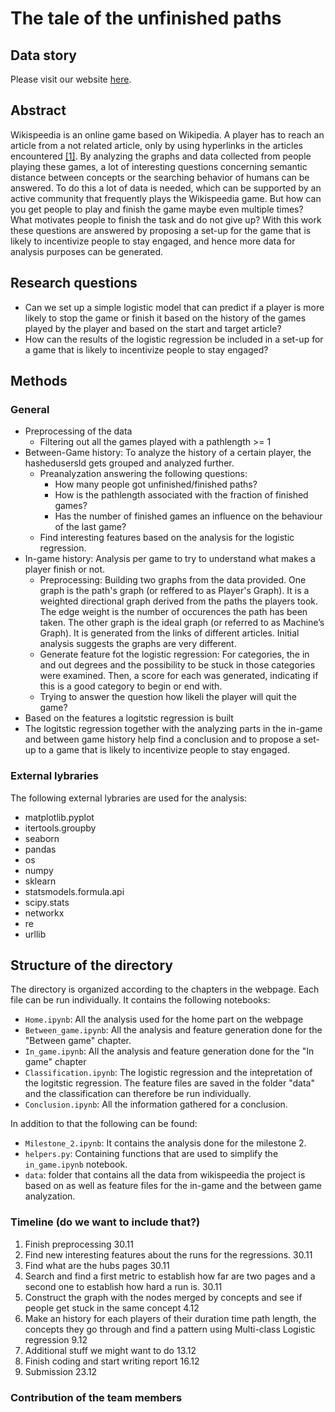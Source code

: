 # The tale of the unfinished paths

## Data story

Please visit our website [here](https://melsjagt.github.io/ada-template-website/).

## Abstract

Wikispeedia is an online game based on Wikipedia. A player has to reach an article from a not related article, only by using hyperlinks in the articles encountered [[1]](http://infolab.stanford.edu/~west1/pubs/West-Pineau-Precup_IJCAI-09.pdf). By analyzing the graphs and data collected from people playing these games, a lot of interesting questions concerning semantic distance between concepts or the searching behavior of humans can be answered. To do this a lot of data is needed, which can be supported by an active community that frequently plays the Wikispeedia game. But how can you get people to play and finish the game maybe even multiple times? What motivates people to finish the task and do not give up? With this work these questions are answered by proposing a set-up for the game that is likely to incentivize people to stay engaged, and hence more data for analysis purposes can be generated.


## Research questions

   -  Can we set up a simple logistic model that can predict if a player is more likely to stop the game or finish it based on the history of the games played by the         player and based on the start and target article?
   -  How can the results of the logistic regression be included in a set-up for a game that is likely to incentivize people to stay engaged?


## Methods

### General

   -  Preprocessing of the data
      -  Filtering out all the games played with a pathlength >= 1
   -  Between-Game history: To analyze the history of a certain player, the hashedusersId gets grouped and analyzed further.
      -  Preanalyzation answering the following questions:
         - How many people got unfinished/finished paths? 
         - How is the pathlength associated with the fraction of finished games?
         - Has the number of finished games an influence on the behaviour of the last game?
      -  Find interesting features based on the analysis for the logistic regression.
   -  In-game history: Analysis per game to try to understand what makes a player finish or not.
      -  Preprocessing: Building two graphs from the data provided. One graph is the path's graph (or reffered to as Player's Graph). It is a weighted directional              graph derived from the paths the players took. The edge weight is the number of occurences the path has been taken. The other graph is the ideal graph (or              referred to as  Machine’s Graph). It is generated from the links of different articles. Initial analysis suggests the graphs are very different.
      -  Generate feature fot the logistic regression: For categories, the in and out degrees and the possibility to be stuck in those categories were examined. Then,          a score for each was generated, indicating if this is a good category to begin or end with.
      -  Trying to answer the question how likeli the player will quit the game?
   -  Based on the features a logitstic regression is built
   -  The logitstic regression together with the analyzing parts in the in-game and between game history help find a conclusion and to propose a set-up to a game that       is likely to incentivize people to stay engaged. 
   
   
### External lybraries

The following external lybraries are used for the analysis:

   -  matplotlib.pyplot
   -  itertools.groupby
   -  seaborn
   -  pandas
   -  os
   -  numpy
   -  sklearn
   -  statsmodels.formula.api
   -  scipy.stats
   -  networkx
   -  re
   -  urllib


## Structure of the directory

The directory is organized according to the chapters in the webpage. Each file can be run individually. It contains the following notebooks:
   -  `Home.ipynb`: All the analysis used for the home part on the webpage
   -  `Between_game.ipynb`: All the analysis and feature generation done for the "Between game" chapter. 
   -  `In_game.ipynb`: All the analysis and feature generation done for the "In game" chapter
   -  `Classification.ipynb`: The logistic regression and the intepretation of the logitstic regression. The feature files are saved in the folder "data" and                 the classification can therefore be run individually.
   -  `Conclusion.ipynb`: All the information gathered for a conclusion.

In addition to that the following can be found:
   -  `Milestone_2.ipynb`: It contains the analysis done for the milestone 2.
   -  `helpers.py`: Containing functions that are used to simplify the `in_game.ipynb` notebook.
   -  `data`: folder that contains all the data from wikispeedia the project is based on as well as feature files for the in-game and the between game                       analyzation.


### Timeline (do we want to include that?)
1. Finish preprocessing 30.11
1. Find new interesting features about the runs for the regressions. 30.11
1. Find what are the hubs pages 30.11
1. Search and find a first metric to establish how far are two pages and a second one to establish how hard a run is. 30.11
1. Construct the graph with the nodes merged by concepts and see if people get stuck in the same concept 4.12
1. Make an history for each players of their duration time path length, the concepts they go through and find a pattern using Multi-class Logistic regression 9.12
1. Additional stuff we might want to do 13.12
1. Finish coding and start writing report 16.12
1. Submission 23.12

### Contribution of the team members



